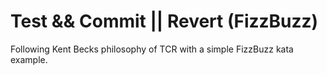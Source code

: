 # Test && Commit || Revert (FizzBuzz)

Following Kent Becks philosophy of TCR with a simple FizzBuzz kata example.
